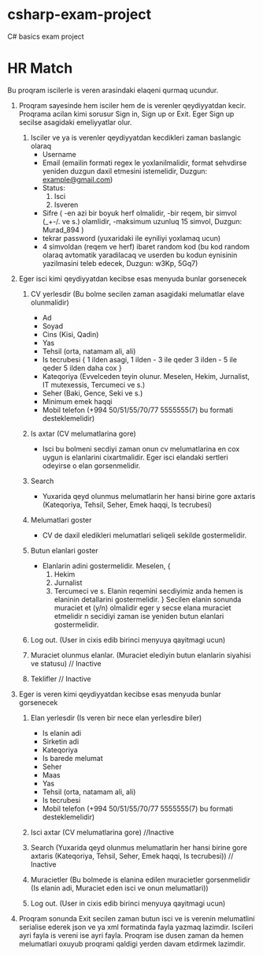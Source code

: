 # csharp-exam-project
C# basics exam project

# HR Match

Bu proqram iscilerle is veren arasindaki elaqeni qurmaq ucundur.

1.  Proqram sayesinde hem isciler hem de is verenler qeydiyyatdan kecir. Proqrama acilan kimi sorusur Sign in, Sign up or Exit. Eger Sign up secilse asagidaki emeliyyatlar olur. 
		
	1. Isciler ve ya is verenler qeydiyyatdan kecdikleri zaman baslangic olaraq 
		* Username
		* Email (emailin formati regex le yoxlanilmalidir, format sehvdirse yeniden duzgun daxil etmesini istemelidir, Duzgun: example@gmail.com)
		* Status:
			1. Isci
			2. Isveren
		* Sifre (
		   -en azi bir boyuk herf olmalidir, 
                   -bir reqem, bir simvol (_+-/. ve s.) olamlidir, 
                   -maksimum uzunluq 15 simvol, Duzgun: Murad_894
                  )
		* tekrar password (yuxaridaki ile eyniliyi yoxlamaq ucun)
		* 4 simvoldan (reqem ve herf) ibaret random kod (bu kod random olaraq avtomatik yaradilacaq ve userden bu kodun eynisinin yazilmasini teleb edecek, Duzgun: w3Kp, 5Gq7)

2.  Eger isci kimi qeydiyyatdan kecibse esas menyuda bunlar gorsenecek

	1. CV yerlesdir (Bu bolme secilen zaman asagidaki melumatlar elave olunmalidir)
		* Ad
		* Soyad
		* Cins (Kisi, Qadin)
		* Yas 
		* Tehsil (orta, natamam ali, ali)
		* Is tecrubesi 
		{
		     1 ilden asagi,
		     1 ilden - 3 ile qeder
		     3 ilden - 5 ile qeder
		     5 ilden daha cox
		}
		* Kateqoriya (Evvelceden teyin olunur. Meselen, Hekim, Jurnalist, IT mutexessis, Tercumeci ve s.)
		* Seher (Baki, Gence, Seki ve s.)
		* Minimum emek haqqi 
		* Mobil telefon (+994 50/51/55/70/77 5555555(7) bu formati desteklemelidir)

	2. Is axtar (CV melumatlarina gore)
		* Isci bu bolmeni secdiyi zaman onun cv melumatlarina en cox uygun is elanlarini cixartmalidir. Eger isci elandaki sertleri odeyirse o elan gorsenmelidir. 
		
	3. Search 
		* Yuxarida qeyd olunmus melumatlarin her hansi birine gore axtaris (Kateqoriya, Tehsil, Seher, Emek haqqi, Is tecrubesi)

	4. Melumatlari goster
		* CV de daxil eledikleri melumatlari seliqeli sekilde gostermelidir. 

	5. Butun elanlari goster 
		* Elanlarin adini gostermelidir. Meselen,
		{
		     1. Hekim
		     2. Jurnalist 
		     3. Tercumeci 
		     ve s.
		     Elanin reqemini secdiyimiz anda hemen is elaninin detallarini gostermelidir. 
		} 
	   	Secilen elanin sonunda muraciet et (y/n) olmalidir eger y secse elana muraciet etmelidir n secidiyi zaman ise yeniden butun elanlari gostermelidir.

	6. Log out. (User in cixis edib birinci menyuya qayitmagi ucun)

	7. Muraciet olunmus elanlar. (Muraciet elediyin butun elanlarin siyahisi ve statusu) // Inactive

	8. Teklifler // Inactive

3.  Eger is veren kimi qeydiyyatdan kecibse esas menyuda bunlar gorsenecek
	1. Elan yerlesdir (Is veren bir nece elan yerlesdire biler)
		* Is elanin adi
		* Sirketin adi
		* Kateqoriya
		* Is barede melumat
		* Seher
		* Maas 
		* Yas
		* Tehsil (orta, natamam ali, ali)
		* Is tecrubesi 
		* Mobil telefon (+994 50/51/55/70/77 5555555(7) bu formati desteklemelidir)
		
	2. Isci axtar (CV melumatlarina gore) //Inactive
		
	3. Search (Yuxarida qeyd olunmus melumatlarin her hansi birine gore axtaris (Kateqoriya, Tehsil, Seher, Emek haqqi, Is tecrubesi)) // Inactive

	4. Muracietler (Bu bolmede is elanina edilen muracietler gorsenmelidir (Is elanin adi, Muraciet eden isci ve onun melumatlari))
	
	5. Log out. (User in cixis edib birinci menyuya qayitmagi ucun)

4. Proqram sonunda Exit secilen zaman butun isci ve is verenin melumatlini serialise ederek json ve ya xml formatinda fayla yazmaq lazimdir. Iscileri ayri fayla is vereni ise ayri fayla. Proqram ise dusen zaman da hemen melumatlari oxuyub proqrami qaldigi yerden davam etdirmek lazimdir.
